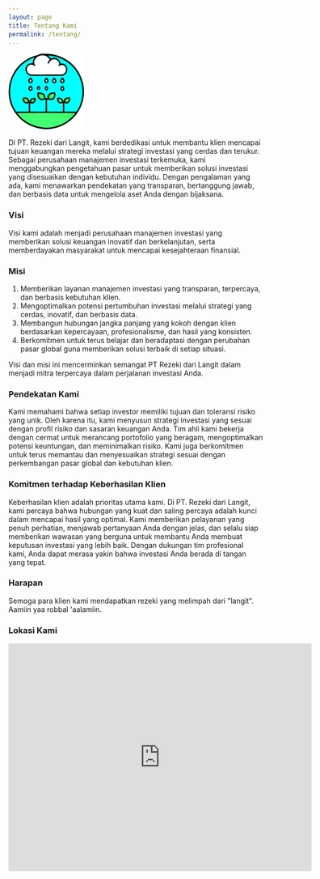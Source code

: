 ```yaml
---
layout: page
title: Tentang Kami
permalink: /tentang/
---
```


<img src="/assets/logo-rezeki-dari-langit.png" alt="PT. Rezeki dari Langit" style="width:150px; height:150px"/>

Di PT. Rezeki dari Langit, kami berdedikasi untuk membantu klien mencapai tujuan keuangan mereka melalui strategi investasi yang cerdas dan terukur. Sebagai perusahaan manajemen investasi terkemuka, kami menggabungkan pengetahuan pasar untuk memberikan solusi investasi yang disesuaikan dengan kebutuhan individu. Dengan pengalaman yang ada, kami menawarkan pendekatan yang transparan, bertanggung jawab, dan berbasis data untuk mengelola aset Anda dengan bijaksana.

### Visi

Visi kami adalah menjadi perusahaan manajemen investasi yang memberikan solusi keuangan inovatif dan berkelanjutan, serta memberdayakan masyarakat untuk mencapai kesejahteraan finansial.

### Misi

1. Memberikan layanan manajemen investasi yang transparan, terpercaya, dan berbasis kebutuhan klien.
2. Mengoptimalkan potensi pertumbuhan investasi melalui strategi yang cerdas, inovatif, dan berbasis data.
3. Membangun hubungan jangka panjang yang kokoh dengan klien berdasarkan kepercayaan, profesionalisme, dan hasil yang konsisten.
4. Berkomitmen untuk terus belajar dan beradaptasi dengan perubahan pasar global guna memberikan solusi terbaik di setiap situasi.

Visi dan misi ini mencerminkan semangat PT Rezeki dari Langit dalam menjadi mitra terpercaya dalam perjalanan investasi Anda.

### Pendekatan Kami

Kami memahami bahwa setiap investor memiliki tujuan dan toleransi risiko yang unik. Oleh karena itu, kami menyusun strategi investasi yang sesuai dengan profil risiko dan sasaran keuangan Anda. Tim ahli kami bekerja dengan cermat untuk merancang portofolio yang beragam, mengoptimalkan potensi keuntungan, dan meminimalkan risiko. Kami juga berkomitmen untuk terus memantau dan menyesuaikan strategi sesuai dengan perkembangan pasar global dan kebutuhan klien.

### Komitmen terhadap Keberhasilan Klien

Keberhasilan klien adalah prioritas utama kami. Di PT. Rezeki dari Langit, kami percaya bahwa hubungan yang kuat dan saling percaya adalah kunci dalam mencapai hasil yang optimal. Kami memberikan pelayanan yang penuh perhatian, menjawab pertanyaan Anda dengan jelas, dan selalu siap memberikan wawasan yang berguna untuk membantu Anda membuat keputusan investasi yang lebih baik. Dengan dukungan tim profesional kami, Anda dapat merasa yakin bahwa investasi Anda berada di tangan yang tepat.

### Harapan

Semoga para klien kami mendapatkan rezeki yang melimpah dari "langit". Aamiin yaa robbal 'aalamiin.

### Lokasi Kami

<iframe src="https://www.google.com/maps/embed?pb=!1m18!1m12!1m3!1d126854.28868670954!2d106.6631572141425!3d-6.496786061941612!2m3!1f0!2f0!3f0!3m2!1i1024!2i768!4f13.1!3m3!1m2!1s0x2e69c35c6d5a8a51%3A0xf181f2edfed08de3!2sPT.%20Rezeki%20dari%20Langit!5e0!3m2!1sid!2sid!4v1732368522494!5m2!1sid!2sid" width="600" height="450" style="border:0;" allowfullscreen="" loading="lazy" referrerpolicy="no-referrer-when-downgrade"></iframe>